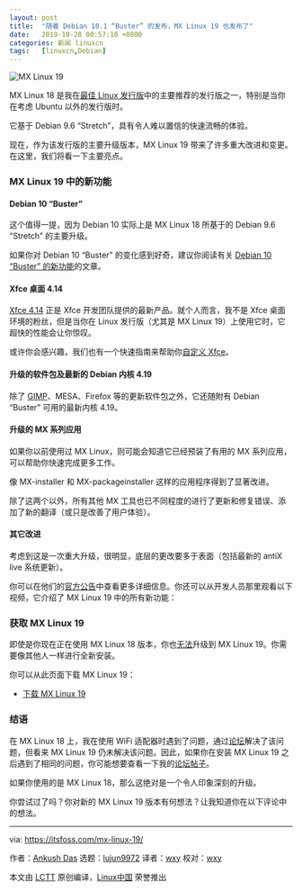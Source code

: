 ```yaml
---
layout: post
title:	"随着 Debian 10.1 “Buster” 的发布，MX Linux 19 也发布了"
date:	2019-10-28 00:57:10 +0800 
categories:	新闻 linuxcn 
tags:	[linuxcn,Debian]
---
```



![MX Linux 19](/Asserts/Images//attachment/album/201910/28/005713x1p1yyzja2tyxjn1.jpg)


MX Linux 18 是我在[最佳 Linux 发行版](/article-11411-1.html)中的主要推荐的发行版之一，特别是当你在考虑 Ubuntu 以外的发行版时。


它基于 Debian 9.6 “Stretch”，具有令人难以置信的快速流畅的体验。


现在，作为该发行版的主要升级版本，MX Linux 19 带来了许多重大改进和变更。在这里，我们将看一下主要亮点。


### MX Linux 19 中的新功能






#### Debian 10 “Buster”


这个值得一提，因为 Debian 10 实际上是 MX Linux 18 所基于的 Debian 9.6 “Stretch” 的主要升级。


如果你对 Debian 10 “Buster” 的变化感到好奇，建议你阅读有关 [Debian 10 “Buster” 的新功能](/article-11071-1.html)的文章。


#### Xfce 桌面 4.14


[Xfce 4.14](https://xfce.org/about/news) 正是 Xfce 开发团队提供的最新产品。就个人而言，我不是 Xfce 桌面环境的粉丝，但是当你在 Linux 发行版（尤其是 MX Linux 19）上使用它时，它超快的性能会让你惊叹。


或许你会感兴趣，我们也有一个快速指南来帮助你[自定义 Xfce](https://itsfoss.com/customize-xfce/)。


#### 升级的软件包及最新的 Debian 内核 4.19


除了 [GIMP](https://itsfoss.com/gimp-2-10-release/)、MESA、Firefox 等的更新软件包之外，它还随附有 Debian “Buster” 可用的最新内核 4.19。


#### 升级的 MX 系列应用


如果你以前使用过 MX Linux，则可能会知道它已经预装了有用的 MX 系列应用，可以帮助你快速完成更多工作。


像 MX-installer 和 MX-packageinstaller 这样的应用程序得到了显著改进。


除了这两个以外，所有其他 MX 工具也已不同程度的进行了更新和修复错误、添加了新的翻译（或只是改善了用户体验）。


#### 其它改进


考虑到这是一次重大升级，很明显，底层的更改要多于表面（包括最新的 antiX live 系统更新）。


你可以在他们的[官方公告](https://mxlinux.org/blog/mx-19-patito-feo-released/)中查看更多详细信息。你还可以从开发人员那里观看以下视频，它介绍了 MX Linux 19 中的所有新功能：






### 获取 MX Linux 19


即使是你现在正在使用 MX Linux 18 版本，你也[无法](https://mxlinux.org/migration/)升级到 MX Linux 19。你需要像其他人一样进行全新安装。


你可以从此页面下载 MX Linux 19：


* [下载 MX Linux 19](https://mxlinux.org/download-links/)


### 结语


在 MX Linux 18 上，我在使用 WiFi 适配器时遇到了问题，通过[论坛](https://forum.mxlinux.org/viewtopic.php?t=52201)解决了该问题，但看来 MX Linux 19 仍未解决该问题。因此，如果你在安装 MX Linux 19 之后遇到了相同的问题，你可能想要查看一下我的[论坛帖子](https://forum.mxlinux.org/viewtopic.php?t=52201)。


如果你使用的是 MX Linux 18，那么这绝对是一个令人印象深刻的升级。


你尝试过了吗？你对新的 MX Linux 19 版本有何想法？让我知道你在以下评论中的想法。




---


via: <https://itsfoss.com/mx-linux-19/>


作者：[Ankush Das](https://itsfoss.com/author/ankush/) 选题：[lujun9972](https://github.com/lujun9972) 译者：[wxy](https://github.com/wxy) 校对：[wxy](https://github.com/wxy)


本文由 [LCTT](https://github.com/LCTT/TranslateProject) 原创编译，[Linux中国](https://linux.cn/) 荣誉推出
